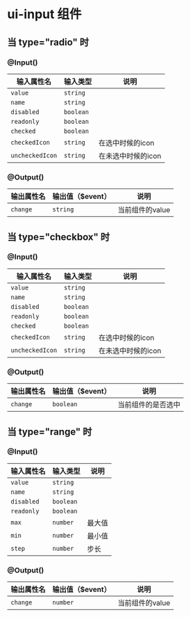 # ui-input 组件

## 当 type="radio" 时

### @Input()

| 输入属性名 | 输入类型  | 说明    |
| --        | --        | --        |
| `value`      | `string`   |  |
| `name`      | `string`   |  |
| `disabled`      | `boolean`   |  |
| `readonly`      | `boolean`   |  |
| `checked`      | `boolean`   |  |
| `checkedIcon`      | `string`   | 在选中时候的icon |
| `uncheckedIcon`      | `string`   |  在未选中时候的icon |

### @Output()
| 输出属性名 | 输出值（$event）  | 说明    |
| --        | --        | --        |
| `change` | `string`   | 当前组件的value |

## 当 type="checkbox" 时

### @Input()

| 输入属性名 | 输入类型  | 说明    |
| --        | --        | --        |
| `value`      | `string`   |  |
| `name`      | `string`   |  |
| `disabled`      | `boolean`   |  |
| `readonly`      | `boolean`   |  |
| `checked`      | `boolean`   |  |
| `checkedIcon`      | `string`   | 在选中时候的icon |
| `uncheckedIcon`      | `string`   |  在未选中时候的icon |

### @Output()
| 输出属性名 | 输出值（$event）  | 说明    |
| --        | --        | --        |
| `change` | `boolean`   | 当前组件的是否选中 |

## 当 type="range" 时

### @Input()

| 输入属性名 | 输入类型  | 说明    |
| --        | --        | --        |
| `value`      | `string`   |  |
| `name`      | `string`   |  |
| `disabled`      | `boolean`   |  |
| `readonly`      | `boolean`   |  |
| `max`      | `number`   | 最大值 |
| `min`      | `number`   |  最小值 |
| `step`      | `number`   |  步长 |

### @Output()
| 输出属性名 | 输出值（$event）  | 说明    |
| --        | --        | --        |
| `change` | `number`   | 当前组件的value |